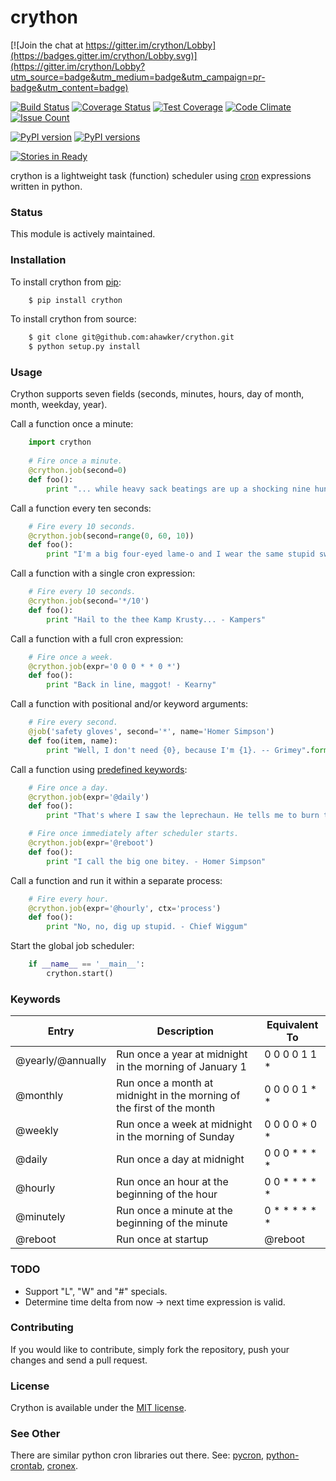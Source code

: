 # crython

[![Join the chat at https://gitter.im/crython/Lobby](https://badges.gitter.im/crython/Lobby.svg)](https://gitter.im/crython/Lobby?utm_source=badge&utm_medium=badge&utm_campaign=pr-badge&utm_content=badge)

[![Build Status](https://travis-ci.org/ahawker/crython.png)](https://travis-ci.org/ahawker/crython)
[![Coverage Status](https://coveralls.io/repos/ahawker/crython/badge.png?branch=master)](https://coveralls.io/r/ahawker/crython)
[![Test Coverage](https://codeclimate.com/github/ahawker/crython/badges/coverage.svg)](https://codeclimate.com/github/ahawker/crython/coverage)
[![Code Climate](https://codeclimate.com/github/ahawker/crython/badges/gpa.svg)](https://codeclimate.com/github/ahawker/crython)
[![Issue Count](https://codeclimate.com/github/ahawker/crython/badges/issue_count.svg)](https://codeclimate.com/github/ahawker/crython)

[![PyPI version](https://badge.fury.io/py/crython.svg)](https://badge.fury.io/py/crython)
[![PyPI versions](https://img.shields.io/pypi/pyversions/crython.svg)](https://pypi.python.org/pypi/crython)

[![Stories in Ready](https://badge.waffle.io/ahawker/crython.svg?label=ready&title=Ready)](http://waffle.io/ahawker/crython)

crython is a lightweight task (function) scheduler using [cron](http://en.wikipedia.org/wiki/Cron) expressions written in python.

### Status
This module is actively maintained.

### Installation
To install crython from [pip](https://pypi.python.org/pypi/pip):
```bash
    $ pip install crython
```

To install crython from source:
```bash
    $ git clone git@github.com:ahawker/crython.git
    $ python setup.py install
```

### Usage
Crython supports seven fields (seconds, minutes, hours, day of month, month, weekday, year).

Call a function once a minute:
```python
    import crython
    
    # Fire once a minute.
    @crython.job(second=0)
    def foo():
        print "... while heavy sack beatings are up a shocking nine hundred percent? - Kent Brockman"
```
        
Call a function every ten seconds:  
```python
    # Fire every 10 seconds.
    @crython.job(second=range(0, 60, 10))
    def foo():
        print "I'm a big four-eyed lame-o and I wear the same stupid sweater every day. - Homer's Brain"
```

Call a function with a single cron expression:
```python
    # Fire every 10 seconds.
    @crython.job(second='*/10')
    def foo():
        print "Hail to the thee Kamp Krusty... - Kampers"
```
        
Call a function with a full cron expression:
```python
    # Fire once a week.
    @crython.job(expr='0 0 0 * * 0 *')
    def foo():
        print "Back in line, maggot! - Kearny"
```

Call a function with positional and/or keyword arguments:
```python
    # Fire every second.
    @job('safety gloves', second='*', name='Homer Simpson')
    def foo(item, name):
        print "Well, I don't need {0}, because I'm {1}. -- Grimey".format(item, name)
```

Call a function using [predefined keywords](https://github.com/ahawker/crython#keywords):
```python
    # Fire once a day.
    @crython.job(expr='@daily')
    def foo():
        print "That's where I saw the leprechaun. He tells me to burn things! - Ralph Wiggum"
```

```python
    # Fire once immediately after scheduler starts.
    @crython.job(expr='@reboot')
    def foo():
        print "I call the big one bitey. - Homer Simpson"
```

Call a function and run it within a separate process:
```python
    # Fire every hour.
    @crython.job(expr='@hourly', ctx='process')
    def foo():
        print "No, no, dig up stupid. - Chief Wiggum"
```

Start the global job scheduler:  
```python
    if __name__ == '__main__':
        crython.start()
```

### Keywords
| Entry | Description | Equivalent To |
| --- | --- | --- |
| @yearly/@annually | Run once a year at midnight in the morning of January 1 | 0 0 0 0 1 1 * |
| @monthly | Run once a month at midnight in the morning of the first of the month | 0 0 0 0 1 * * |
| @weekly | Run once a week at midnight in the morning of Sunday | 0 0 0 0 * 0 * |
| @daily | Run once a day at midnight | 0 0 0 * * * * |
| @hourly | Run once an hour at the beginning of the hour | 0 0 * * * * * |
| @minutely | Run once a minute at the beginning of the minute | 0 * * * * * * |
| @reboot | Run once at startup | @reboot |

### TODO
- Support "L", "W" and "#" specials.
- Determine time delta from now -> next time expression is valid.

### Contributing
If you would like to contribute, simply fork the repository, push your changes and send a pull request.

### License
Crython is available under the [MIT license](https://github.com/ahawker/crython/blob/master/LICENSE.md).

### See Other
There are similar python cron libraries out there.
See:
[pycron](http://www.kalab.com/freeware/pycron/pycron.htm),
[python-crontab](http://pypi.python.org/pypi/python-crontab/),
[cronex](https://github.com/jameseric/cronex).
